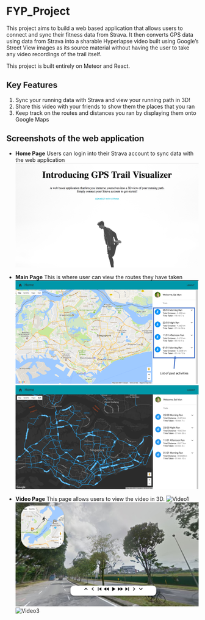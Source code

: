 # FYP_Project
This project aims to build a web based application that allows users to connect and sync their fitness data from Strava. It then converts GPS data using data from Strava into a sharable Hyperlapse video built using Google’s Street View images as its source material without having the user to take any video recordings of the trail itself.

This project is built entirely on Meteor and React.

## Key Features
1. Sync your running data with Strava and view your running path in 3D!
2. Share this video with your friends to show them the places that you ran
3. Keep track on the routes and distances you ran by displaying them onto Google Maps

## Screenshots of the web application
* **Home Page** Users can login into their Strava account to sync data with the web application
![Home Page](/./screenshots/home.png)

* **Main Page** This is where user can view the routes they have taken
![Main Page](/./screenshots/main.png)
![Map Page](/./screenshots/map.png)

* **Video Page** This page allows users to view the video in 3D.
![Video1](/./screenshots/video1.png)
![Video2](/./screenshots/video2.png)
![Video3](/./screenshots/video3.png)
